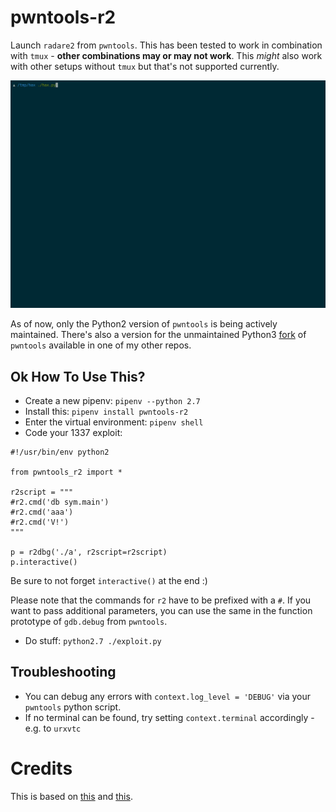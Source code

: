 # pwntools-r2

Launch `radare2` from `pwntools`. This has been tested to work in combination with `tmux` - **other combinations may or may not work**. This *might* also work with other setups without `tmux` but that's not supported currently.

![alt text](https://github.com/ps1337/r/blob/master/pwntools-r2/pwntools-r2-demo.gif?raw=true)

As of now, only the Python2 version of `pwntools` is being actively maintained.
There's also a version for the unmaintained Python3 [fork](https://github.com/arthaud/python3-pwntools) of `pwntools` available in one of my other repos.

## Ok How To Use This?

- Create a new pipenv: `pipenv --python 2.7`
- Install this: `pipenv install pwntools-r2`
- Enter the virtual environment: `pipenv shell`
- Code your 1337 exploit:

```
#!/usr/bin/env python2

from pwntools_r2 import *

r2script = """
#r2.cmd('db sym.main')
#r2.cmd('aaa')
#r2.cmd('V!')
"""

p = r2dbg('./a', r2script=r2script)
p.interactive()
```

Be sure to not forget `interactive()` at the end :)

Please note that the commands for `r2` have to be prefixed with a `#`. If you want to pass additional parameters, you can use the same in the function prototype of `gdb.debug` from `pwntools`.

- Do stuff: `python2.7 ./exploit.py`


## Troubleshooting

- You can debug any errors with `context.log_level = 'DEBUG'` via your `pwntools` python script.
- If no terminal can be found, try setting `context.terminal` accordingly - e.g. to `urxvtc`


# Credits

This is based on [this](https://gist.github.com/bannsec/43cf0f1b05ec37eb7e92a2922967bc46) and [this](https://github.com/Enigmatrix/pwntools-dbg-r2/tree/master/r2dbg).
